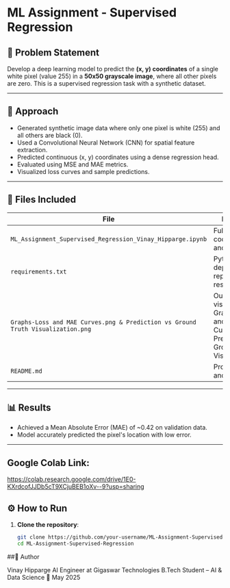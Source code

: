 # ML Assignment - Supervised Regression

## 🎯 Problem Statement
Develop a deep learning model to predict the **(x, y) coordinates** of a single white pixel (value 255) in a **50x50 grayscale image**, where all other pixels are zero. This is a supervised regression task with a synthetic dataset.

---

## 🧠 Approach

- Generated synthetic image data where only one pixel is white (255) and all others are black (0).
- Used a Convolutional Neural Network (CNN) for spatial feature extraction.
- Predicted continuous (x, y) coordinates using a dense regression head.
- Evaluated using MSE and MAE metrics.
- Visualized loss curves and sample predictions.

---

## 📁 Files Included

| File | Description |
|------|-------------|
| `ML_Assignment_Supervised_Regression_Vinay_Hipparge.ipynb` | Full training code, graphs, and results |
| `requirements.txt` | Python dependencies to reproduce results |
| `Graphs-Loss and MAE Curves.png & Prediction vs Ground Truth Visualization.png` | Output visualization of Graphs-Loss and MAE Curves.png & Prediction vs Ground Truth Visualization.png |
| `README.md` | Project overview and instructions |

---

## 📊 Results

- Achieved a Mean Absolute Error (MAE) of ~0.42 on validation data.
- Model accurately predicted the pixel's location with low error.

---

## Google Colab Link:
https://colab.research.google.com/drive/1E0-KXrdcofJJDb5cT9XCjuBEB1oXv--9?usp=sharing

## ⚙️ How to Run

1. **Clone the repository**:
   ```bash
   git clone https://github.com/your-username/ML-Assignment-Supervised-Regression.git
   cd ML-Assignment-Supervised-Regression

##👤 Author

Vinay Hipparge
AI Engineer at Gigaswar Technologies
B.Tech Student – AI & Data Science
📅 May 2025
